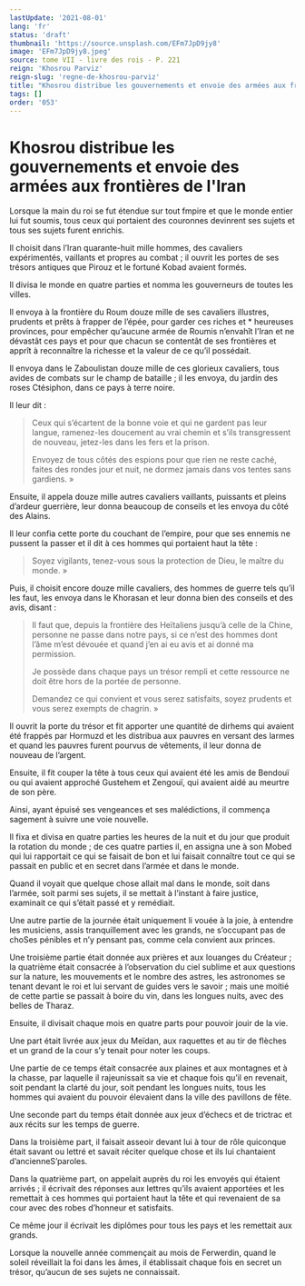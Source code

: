 ```yaml
---
lastUpdate: '2021-08-01'
lang: 'fr'
status: 'draft'
thumbnail: 'https://source.unsplash.com/EFm7JpD9jy8'
image: 'EFm7JpD9jy8.jpeg'
source: tome VII - livre des rois - P. 221
reign: 'Khosrou Parviz'
reign-slug: 'regne-de-khosrou-parviz'
title: "Khosrou distribue les gouvernements et envoie des armées aux frontières de l'Iran | Le Livre des Rois | Shâhnâmeh"
tags: []
order: '053'
---
```


<!-- LTeX: language=fr -->

# Khosrou distribue les gouvernements et envoie des armées aux frontières de l'Iran

Lorsque la main du roi se fut étendue sur tout fmpire et que le monde entier lui fut soumis, tous ceux qui portaient des couronnes devinrent ses sujets et tous ses sujets furent enrichis.

Il choisit dans l’Iran quarante-huit mille hommes, des cavaliers expérimentés, vaillants et propres au combat ; il ouvrit les portes de ses trésors antiques que Pirouz et le fortuné Kobad avaient formés.

Il divisa le monde en quatre parties et nomma les gouverneurs de toutes les villes.

Il envoya à la frontière du Roum douze mille de ses cavaliers illustres, prudents et prêts à frapper de l’épée, pour garder ces riches et \*
heureuses provinces, pour empêcher qu’aucune armée de Roumis n’envahît l’Iran et ne dévastât ces pays et pour que chacun se contentât de ses frontières et apprît à reconnaître la richesse et la valeur de ce qu’il possédait.

Il envoya dans le Zaboulistan douze mille de ces glorieux cavaliers, tous avides de combats sur le champ de bataille ; il les envoya, du jardin des roses Ctésiphon, dans ce pays à terre noire.

Il leur dit :

> Ceux qui s’écartent de la bonne voie et qui ne gardent pas leur langue, ramenez-les doucement au vrai chemin et s’ils transgressent de nouveau, jetez-les dans les fers et la prison.
>
> Envoyez de tous côtés des espions pour que rien ne reste caché, faites des rondes jour et nuit, ne dormez jamais dans vos tentes sans gardiens. »

Ensuite, il appela douze mille autres cavaliers vaillants, puissants et pleins d’ardeur guerrière, leur donna beaucoup de conseils et les envoya du côté des Alains.

Il leur confia cette porte du couchant de l’empire, pour que ses ennemis ne pussent la passer et il dit à ces hommes qui portaient haut la tête :

> Soyez vigilants, tenez-vous sous la protection de Dieu, le maître du monde. »

Puis, il choisit encore douze mille cavaliers, des hommes de guerre tels qu’il les faut, les envoya dans le Khorasan et leur donna bien des conseils et des avis, disant :

> Il faut que, depuis la frontière des Heïtaliens jusqu’à celle de la Chine, personne ne passe dans notre pays, si ce n’est des hommes dont l’âme m’est dévouée et quand j’en ai eu avis et ai donné ma permission.
>
> Je possède dans chaque pays un trésor rempli et cette ressource ne doit être hors de la portée de personne.
>
> Demandez ce qui convient et vous serez satisfaits, soyez prudents et vous serez exempts de chagrin. »

Il ouvrit la porte du trésor et fit apporter une quantité de dirhems qui avaient été frappés par Hormuzd et les distribua aux pauvres en versant des larmes et quand les pauvres furent pourvus de vêtements, il leur donna de nouveau de l’argent.

Ensuite, il fit couper la tête à tous ceux qui avaient été les amis de Bendouï ou qui avaient approché Gustehem et Zengouï, qui avaient aidé au meurtre de son père.

Ainsi, ayant épuisé ses vengeances et ses malédictions, il commença sagement à suivre une voie nouvelle.

Il fixa et divisa en quatre parties les heures de la nuit et du jour que produit la rotation du monde ; de ces quatre parties il, en assigna une à son Mobed qui lui rapportait ce qui se faisait de bon et lui faisait connaître tout ce qui se passait en public et en secret dans l’armée et dans le monde.

Quand il voyait que quelque chose allait mal dans le monde, soit dans l’armée, soit parmi ses sujets, il se mettait à l’instant à faire justice, examinait ce qui s’était passé et y remédiait.

Une autre partie de la journée était uniquement li vouée à la joie, à entendre les musiciens, assis tranquillement avec les grands, ne s’occupant pas de choSes pénibles et n’y pensant pas, comme cela convient aux princes.

Une troisième partie était donnée aux prières et aux louanges du Créateur ; la quatrième était consacrée à l’observation du ciel sublime et aux questions sur la nature, les mouvements et le nombre des astres, les astronomes se tenant devant le roi et lui servant de guides vers le savoir ; mais une moitié de cette partie se passait à boire du vin, dans les longues nuits, avec des belles de Tharaz.

Ensuite, il divisait chaque mois en quatre parts pour pouvoir jouir de la vie.

Une part était livrée aux jeux du Meïdan, aux raquettes et au tir de flèches et un grand de la cour s’y tenait pour noter les coups.

Une partie de ce temps était consacrée aux plaines et aux montagnes et à la chasse, par laquelle il rajeunissait sa vie et chaque fois qu’il en revenait, soit pendant la clarté du jour, soit pendant les longues nuits, tous les hommes qui avaient du pouvoir élevaient dans la ville des pavillons de fête.

Une seconde part du temps était donnée aux jeux d’échecs et de trictrac et aux récits sur les temps de guerre.

Dans la troisième part, il faisait asseoir devant lui à tour de rôle quiconque était savant ou lettré et savait réciter quelque chose et ils lui chantaient d’ancienneS’paroles.

Dans la quatrième part, on appelait auprès du roi les envoyés qui étaient arrivés ; il écrivait des réponses aux lettres qu’ils avaient apportées et les remettait à ces hommes qui portaient haut la tête et qui revenaient de sa cour avec des robes d’honneur et satisfaits.

Ce même jour il écrivait les diplômes pour tous les pays et les remettait aux grands.

Lorsque la nouvelle année commençait au mois de Ferwerdin, quand le soleil réveillait la foi dans les âmes, il établissait chaque fois en secret un trésor, qu’aucun de ses sujets ne connaissait.
